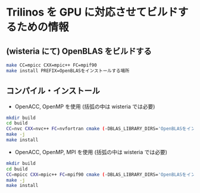 # Trilinos を GPU に対応させてビルドするための情報

## (wisteria にて) OpenBLAS をビルドする

```sh
make CC=mpicc CXX=mpic++ FC=mpif90
make install PREFIX=OpenBLASをインストールする場所
```

## コンパイル・インストール

- OpenACC, OpenMP を使用 (括弧の中は wisteria では必要)

```sh
mkdir build
cd build
CC=nvc CXX=nvc++ FC=nvfortran cmake (-DBLAS_LIBRARY_DIRS='OpenBLASをインストールした場所/lib' -DBLAS_LIBRARY_NAMES=openblas -DLAPACK_LIBRARY_DIRS='OpenBLASをインストールした場所/lib' -DLAPACK_LIBRARY_NAMES=openblas) -DCMAKE_INSTALL_PREFIX='Trilinosをインストールする場所' -DTrilinos_ENABLE_ML=ON -DTrilinos_ENABLE_OpenMP=ON -DCMAKE_C_FLAGS='-acc -Minfo=accel -gpu=managed' -DCMAKE_CXX_FLAGS='-acc -Minfo=accel -gpu=managed' -DCMAKE_BUILD_TYPE=NONE ..
make -j
make install
```

- OpenACC, OpenMP, MPI を使用 (括弧の中は wisteria では必要)

```sh
mkdir build
cd build
CC=mpicc CXX=mpic++ FC=mpif90 cmake (-DBLAS_LIBRARY_DIRS='OpenBLASをインストールした場所/lib' -DBLAS_LIBRARY_NAMES=openblas -DLAPACK_LIBRARY_DIRS='OpenBLASをインストールした場所/lib' -DLAPACK_LIBRARY_NAMES=openblas) -DCMAKE_INSTALL_PREFIX='Trilinosをインストールする場所' -DTrilinos_ENABLE_ML=ON -DTrilinos_ENABLE_OpenMP=ON -DTPL_ENABLE_MPI=ON -DTrilinos_ENABLE_MPI=ON -DCMAKE_C_FLAGS='-acc -Minfo=accel -gpu=managed' -DCMAKE_CXX_FLAGS='-acc -Minfo=accel -gpu=managed' -DCMAKE_BUILD_TYPE=NONE ..
make -j
make install
```

